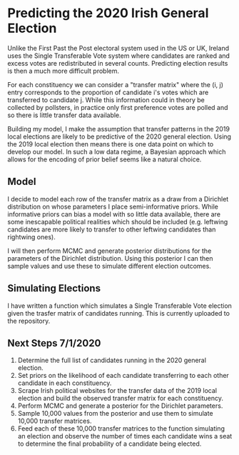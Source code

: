 # Predicting the 2020 Irish General Election

Unlike the First Past the Post electoral system used in the US or UK, Ireland
uses the Single Transferable Vote system where candidates are ranked and excess
votes are redistributed in several counts. Predicting election results is then a
much more difficult problem.

For each constituency we can consider a "transfer matrix" where the (i, j) entry
corresponds to the proportion of candidate i's votes which are transferred to
candidate j. While this information could in theory be collected by pollsters, in
practice only first preference votes are polled and so there is little transfer
data available.

Building my model, I make the assumption that transfer patterns in the 2019 local
elections are likely to be predictive of the 2020 general election. Using the 2019
local election then means there is one data point on which to develop our model. 
In such a low data regime, a Bayesian approach which allows for the encoding of prior
belief seems like a natural choice.

## Model

I decide to model each row of the transfer matrix as a draw from a Dirichlet
distribution on whose parameters I place semi-informative priors. While informative
priors can bias a model with so little data available, there are some inescapable
political realities which should be included (e.g. leftwing candidates are more
likely to transfer to other leftwing candidates than rightwing ones).

I will then perform MCMC and generate posterior distributions for the parameters
of the Dirichlet distribution. Using this posterior I can then sample values and use
these to simulate different election outcomes.

## Simulating Elections

I have written a function which simulates a Single Transferable Vote election given the
trasfer matrix of candidates running. This is currently uploaded to the repository.

## Next Steps 7/1/2020

1. Determine the full list of candidates running in the 2020 general election.
2. Set priors on the likelihood of each candidate transferring to each other
   candidate in each constituency.
3. Scrape Irish political websites for the transfer data of the 2019 local election
   and build the observed transfer matrix for each constituency.
4. Perform MCMC and generate a posterior for the Dirichlet parameters.
5. Sample 10,000 values from the posterior and use them to simulate 10,000 transfer matrices.
6. Feed each of these 10,000 transfer matrices to the function simulating an election
   and observe the number of times each candidate wins a seat to determine the final
   probability of a candidate being elected.



